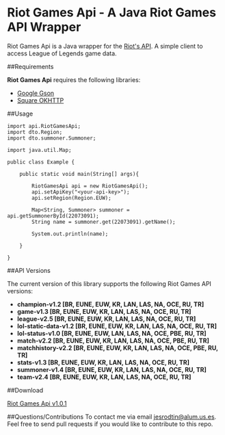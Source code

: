 # Riot Games Api - A Java Riot Games API Wrapper

Riot Games Api is a Java wrapper for the [Riot's API](https://developer.riotgames.com/). A simple client to access League of Legends game data.

##Requirements

**Riot Games Api** requires the following libraries:
- [Google Gson](https://code.google.com/p/google-gson/)
- [Square OKHTTP](http://square.github.io/okhttp/)

##Usage

```
import api.RiotGamesApi;
import dto.Region;
import dto.summoner.Summoner;

import java.util.Map;

public class Example {

    public static void main(String[] args){

        RiotGamesApi api = new RiotGamesApi();
        api.setApiKey("<your-api-key>");
        api.setRegion(Region.EUW);

        Map<String, Summoner> summoner = api.getSummonerById(22073091);
        String name = summoner.get(22073091).getName();

        System.out.println(name);

    }

}
```

##API Versions

The current version of this library supports the following Riot Games API versions:
- **champion-v1.2 [BR, EUNE, EUW, KR, LAN, LAS, NA, OCE, RU, TR]**
- **game-v1.3 [BR, EUNE, EUW, KR, LAN, LAS, NA, OCE, RU, TR]**
- **league-v2.5 [BR, EUNE, EUW, KR, LAN, LAS, NA, OCE, RU, TR]**
- **lol-static-data-v1.2 [BR, EUNE, EUW, KR, LAN, LAS, NA, OCE, RU, TR]**
- **lol-status-v1.0 [BR, EUNE, EUW, LAN, LAS, NA, OCE, PBE, RU, TR]**
- **match-v2.2 [BR, EUNE, EUW, KR, LAN, LAS, NA, OCE, PBE, RU, TR]**
- **matchhistory-v2.2 [BR, EUNE, EUW, KR, LAN, LAS, NA, OCE, PBE, RU, TR]**
- **stats-v1.3 [BR, EUNE, EUW, KR, LAN, LAS, NA, OCE, RU, TR]**
- **summoner-v1.4 [BR, EUNE, EUW, KR, LAN, LAS, NA, OCE, RU, TR]**
- **team-v2.4 [BR, EUNE, EUW, KR, LAN, LAS, NA, OCE, RU, TR]**

##Download

[Riot Games Api v1.0.1](https://github.com/JesusTinoco/RiotGamesApi/releases/tag/v1.0.1)

##Questions/Contributions
To contact me via email [jesrodtin@alum.us.es](mailto:jesrodtin@alum.us.es).
Feel free to send pull requests if you would like to contribute to this repo.
